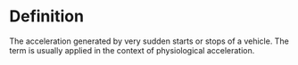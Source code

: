 # Definition

The acceleration generated by very sudden starts or stops of a vehicle.
The term is usually applied in the context of physiological
acceleration.
